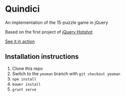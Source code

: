 # Quindici

An implementation of the 15-puzzle game in jQuery


Based on the first project of [jQuery Hotshot][jh]

[See it in action][quindici]

## Installation instructions

1. Clone this repo
2. Switch to the `yeoman` branch with `git checkout yeoman`
3. `npm install`
4. `bower install`
5. `grunt serve`


[jh]: http://www.packtpub.com/jquery-hotshot/book
[quindici]: http://borzacchiello.it/quindici/
